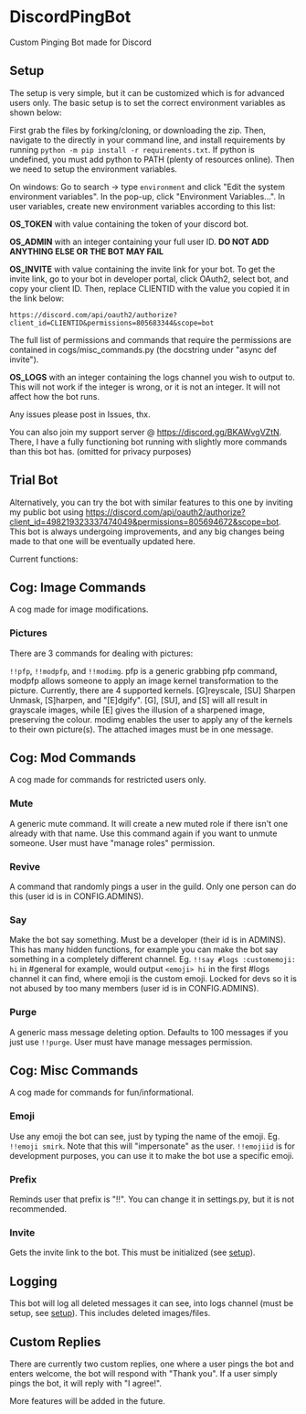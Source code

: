 # DiscordPingBot
Custom Pinging Bot made for Discord

## Setup
The setup is very simple, but it can be customized which is for advanced users only. The basic setup is to set the correct environment variables as shown below:

First grab the files by forking/cloning, or downloading the zip. Then, navigate to the directly in your command line, and install requirements by running `python -m pip install -r requirements.txt`. If python is undefined, you must add python to PATH (plenty of resources online). Then we need to setup the environment variables.

On windows: Go to search -> type `environment` and click "Edit the system environment variables". In the pop-up, click "Environment Variables...". 
In user variables, create new environment variables according to this list:

**OS_TOKEN** with value containing the token of your discord bot.

**OS_ADMIN** with an integer containing your full user ID. **DO NOT ADD ANYTHING ELSE OR THE BOT MAY FAIL**

**OS_INVITE** with value containing the invite link for your bot. To get the invite link, go to your bot in developer portal, click OAuth2, select bot, and copy your client ID. Then, replace CLIENTID with the value you copied it in the link below:

`https://discord.com/api/oauth2/authorize?client_id=CLIENTID&permissions=805683344&scope=bot` 

The full list of permissions and commands that require the permissions are contained in cogs/misc_commands.py (the docstring under "async def invite").

**OS_LOGS** with an integer containing the logs channel you wish to output to. This will not work if the integer is wrong, or it is not an integer. It will not affect how the bot runs.

Any issues please post in Issues, thx.

You can also join my support server @ https://discord.gg/BKAWvgVZtN. There, I have a fully functioning bot running with slightly more commands than this bot has. (omitted for privacy purposes)

## Trial Bot
Alternatively, you can try the bot with similar features to this one by inviting my public bot using https://discord.com/api/oauth2/authorize?client_id=498219323337474049&permissions=805694672&scope=bot. This bot is always undergoing improvements, and any big changes being made to that one will be eventually updated here.

Current functions:

## Cog: Image Commands
A cog made for image modifications.

### Pictures
There are 3 commands for dealing with pictures:

`!!pfp`, `!!modpfp`, and `!!modimg`. pfp is a generic grabbing pfp command, modpfp allows someone to apply an image kernel transformation to the picture. Currently, there are 4 supported kernels. [G]reyscale, [SU] Sharpen Unmask, [S]harpen, and "[E]dgify". [G], [SU], and [S] will all result in grayscale images, while [E] gives the illusion of a sharpened image, preserving the colour. modimg enables the user to apply any of the kernels to their own picture(s). The attached images must be in one message.

## Cog: Mod Commands
A cog made for commands for restricted users only.

### Mute
A generic mute command. It will create a new muted role if there isn't one already with that name. Use this command again if you want to unmute someone. User must have "manage roles" permission.

### Revive
A command that randomly pings a user in the guild. Only one person can do this (user id is in CONFIG.ADMINS).

### Say
Make the bot say something. Must be a developer (their id is in ADMINS). This has many hidden functions, for example you can make the bot say something in a completely different channel. Eg. `!!say #logs :customemoji: hi` in #general for example, would output `<emoji> hi` in the first #logs channel it can find, where emoji is the custom emoji. Locked for devs so it is not abused by too many members (user id is in CONFIG.ADMINS).

### Purge
A generic mass message deleting option. Defaults to 100 messages if you just use `!!purge`. User must have manage messages permission.

## Cog: Misc Commands
A cog made for commands for fun/informational.

### Emoji
Use any emoji the bot can see, just by typing the name of the emoji. Eg. `!!emoji smirk`. Note that this will "impersonate" as the user. `!!emojiid` is for development purposes, you can use it to make the bot use a specific emoji.

### Prefix
Reminds user that prefix is "!!". You can change it in settings.py, but it is not recommended.

### Invite
Gets the invite link to the bot. This must be initialized (see [setup](#setup)).

## Logging
This bot will log all deleted messages it can see, into logs channel (must be setup, see [setup](#setup)). This includes deleted images/files.

## Custom Replies
There are currently two custom replies, one where a user pings the bot and enters welcome, the bot will respond with "Thank you". If a user simply pings the bot, it will reply with "I agree!".

More features will be added in the future.
